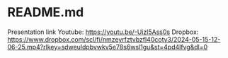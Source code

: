 # README.md

Presentation link
Youtube: https://youtu.be/-Uizl5Ass0s 
Dropbox: https://www.dropbox.com/scl/fi/nmzeyrfztvbzfl40coty3/2024-05-15-12-06-25.mp4?rlkey=sdweuldpbvwkv5e78s6wsl1gu&st=4pd4lfvg&dl=0
